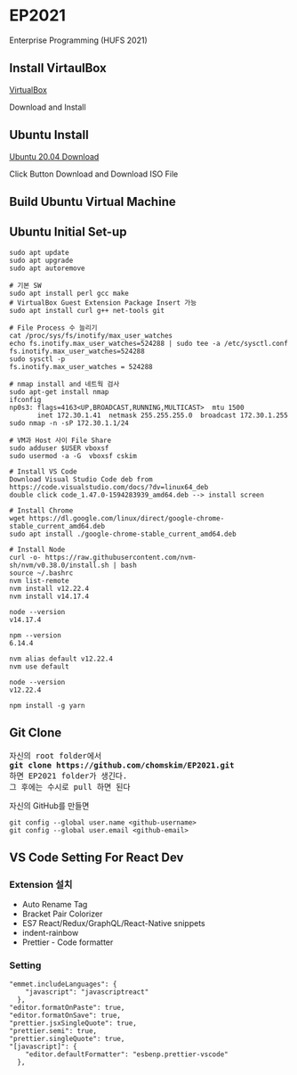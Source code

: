 # EP2021
Enterprise Programming (HUFS 2021)

## Install VirtaulBox
[VirtualBox](https://www.virtualbox.org)

Download and Install

## Ubuntu Install
[Ubuntu 20.04 Download](https://ubuntu.com/download/desktop)

Click Button Download and Download ISO File

## Build Ubuntu Virtual Machine

## Ubuntu Initial Set-up
```
sudo apt update
sudo apt upgrade
sudo apt autoremove

# 기본 SW
sudo apt install perl gcc make
# VirtualBox Guest Extension Package Insert 가능
sudo apt install curl g++ net-tools git

# File Process 수 늘리기
cat /proc/sys/fs/inotify/max_user_watches
echo fs.inotify.max_user_watches=524288 | sudo tee -a /etc/sysctl.conf
fs.inotify.max_user_watches=524288
sudo sysctl -p
fs.inotify.max_user_watches = 524288

# nmap install and 네트웍 검사
sudo apt-get install nmap
ifconfig
np0s3: flags=4163<UP,BROADCAST,RUNNING,MULTICAST>  mtu 1500
       inet 172.30.1.41  netmask 255.255.255.0  broadcast 172.30.1.255
sudo nmap -n -sP 172.30.1.1/24

# VM과 Host 사이 File Share
sudo adduser $USER vboxsf
sudo usermod -a -G  vboxsf cskim

# Install VS Code
Download Visual Studio Code deb from https://code.visualstudio.com/docs/?dv=linux64_deb
double click code_1.47.0-1594283939_amd64.deb --> install screen

# Install Chrome
wget https://dl.google.com/linux/direct/google-chrome-stable_current_amd64.deb
sudo apt install ./google-chrome-stable_current_amd64.deb

# Install Node
curl -o- https://raw.githubusercontent.com/nvm-sh/nvm/v0.38.0/install.sh | bash
source ~/.bashrc
nvm list-remote
nvm install v12.22.4
nvm install v14.17.4

node --version
v14.17.4

npm --version
6.14.4

nvm alias default v12.22.4
nvm use default

node --version
v12.22.4

npm install -g yarn

```

## Git Clone
<pre>
자신의 root folder에서
<b>git clone https://github.com/chomskim/EP2021.git</b>
하면 EP2021 folder가 생긴다.
그 후에는 수시로 pull 하면 된다
</pre>
자신의 GitHub를 만들면
```
git config --global user.name <github-username>
git config --global user.email <github-email>
```

## VS Code Setting For React Dev

### Extension 설치
- Auto Rename Tag
- Bracket Pair Colorizer
- ES7 React/Redux/GraphQL/React-Native snippets
- indent-rainbow
- Prettier - Code formatter

### Setting
```
"emmet.includeLanguages": {
    "javascript": "javascriptreact"
  },
"editor.formatOnPaste": true,
"editor.formatOnSave": true,
"prettier.jsxSingleQuote": true,
"prettier.semi": true,
"prettier.singleQuote": true,
"[javascript]": {
    "editor.defaultFormatter": "esbenp.prettier-vscode"
  },
  ```

